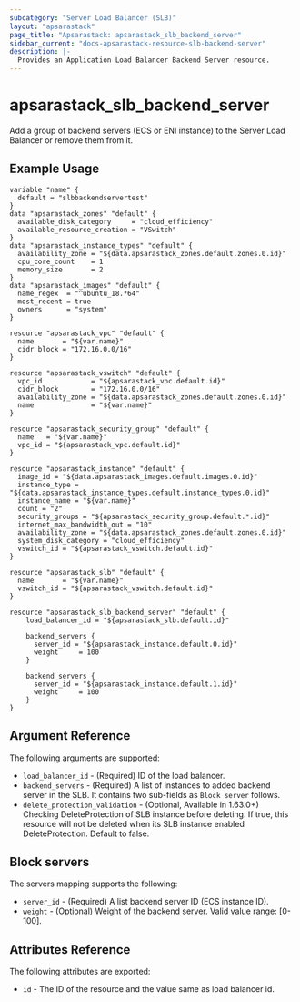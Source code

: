 ```yaml
---
subcategory: "Server Load Balancer (SLB)"
layout: "apsarastack"
page_title: "Apsarastack: apsarastack_slb_backend_server"
sidebar_current: "docs-apsarastack-resource-slb-backend-server"
description: |-
  Provides an Application Load Balancer Backend Server resource.
---
```


# apsarastack\_slb\_backend\_server

Add a group of backend servers (ECS or ENI instance) to the Server Load Balancer or remove them from it.

## Example Usage

```
variable "name" {
  default = "slbbackendservertest"
}
data "apsarastack_zones" "default" {
  available_disk_category     = "cloud_efficiency"
  available_resource_creation = "VSwitch"
}
data "apsarastack_instance_types" "default" {
  availability_zone = "${data.apsarastack_zones.default.zones.0.id}"
  cpu_core_count    = 1
  memory_size       = 2
}
data "apsarastack_images" "default" {
  name_regex  = "^ubuntu_18.*64"
  most_recent = true
  owners      = "system"
}

resource "apsarastack_vpc" "default" {
  name       = "${var.name}"
  cidr_block = "172.16.0.0/16"
}

resource "apsarastack_vswitch" "default" {
  vpc_id            = "${apsarastack_vpc.default.id}"
  cidr_block        = "172.16.0.0/16"
  availability_zone = "${data.apsarastack_zones.default.zones.0.id}"
  name              = "${var.name}"
}

resource "apsarastack_security_group" "default" {
  name   = "${var.name}"
  vpc_id = "${apsarastack_vpc.default.id}"
}

resource "apsarastack_instance" "default" {
  image_id = "${data.apsarastack_images.default.images.0.id}"
  instance_type = "${data.apsarastack_instance_types.default.instance_types.0.id}"
  instance_name = "${var.name}"
  count = "2"
  security_groups = "${apsarastack_security_group.default.*.id}"
  internet_max_bandwidth_out = "10"
  availability_zone = "${data.apsarastack_zones.default.zones.0.id}"
  system_disk_category = "cloud_efficiency"
  vswitch_id = "${apsarastack_vswitch.default.id}"
}

resource "apsarastack_slb" "default" {
  name       = "${var.name}"
  vswitch_id = "${apsarastack_vswitch.default.id}"
}

resource "apsarastack_slb_backend_server" "default" {
  	load_balancer_id = "${apsarastack_slb.default.id}"
  	
	backend_servers {
      server_id = "${apsarastack_instance.default.0.id}"
      weight     = 100
    }

    backend_servers {
      server_id = "${apsarastack_instance.default.1.id}"
      weight     = 100
    }
}
```

## Argument Reference

The following arguments are supported:

* `load_balancer_id` - (Required) ID of the load balancer.
* `backend_servers` - (Required) A list of instances to added backend server in the SLB. It contains two sub-fields as `Block server` follows.
* `delete_protection_validation` - (Optional, Available in 1.63.0+) Checking DeleteProtection of SLB instance before deleting. If true, this resource will not be deleted when its SLB instance enabled DeleteProtection. Default to false.

## Block servers

The servers mapping supports the following:

* `server_id` - (Required) A list backend server ID (ECS instance ID).
* `weight` - (Optional) Weight of the backend server. Valid value range: [0-100]. 

## Attributes Reference

The following attributes are exported:

* `id` - The ID of the resource and the value same as load balancer id.
